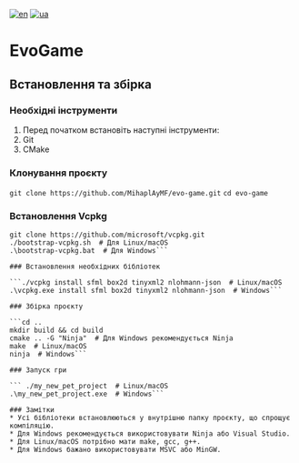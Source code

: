 [![en](https://img.shields.io/badge/Language-English-red.svg)](https://github.com/MihaplAyMF/evo-game/blob/main/README.md)
[![ua](https://img.shields.io/badge/Language-Ukrainian-green.svg)](https://github.com/MihaplAyMF/evo-game/blob/main/README.ua.md)

# EvoGame

## Встановлення та збірка

### Необхідні інструменти

1. Перед початком встановіть наступні інструменти:
2. Git
3. CMake


### Клонування проєкту
    
 ```git clone https://github.com/MihaplAyMF/evo-game.git```
 ```cd evo-game```

### Встановлення Vcpkg

 ```mkdir vcpkg && cd vcpkg
 git clone https://github.com/microsoft/vcpkg.git
 ./bootstrap-vcpkg.sh  # Для Linux/macOS
 .\bootstrap-vcpkg.bat  # Для Windows```

### Встановлення необхідних бібліотек

 ```./vcpkg install sfml box2d tinyxml2 nlohmann-json  # Linux/macOS
 .\vcpkg.exe install sfml box2d tinyxml2 nlohmann-json  # Windows```

### Збірка проєкту

 ```cd ..
 mkdir build && cd build
 cmake .. -G "Ninja"  # Для Windows рекомендується Ninja
 make  # Linux/macOS
 ninja  # Windows```

### Запуск гри

``` ./my_new_pet_project  # Linux/macOS
 .\my_new_pet_project.exe  # Windows```

### Замітки
* Усі бібліотеки встановлюються у внутрішню папку проєкту, що спрощує компіляцію.
* Для Windows рекомендується використовувати Ninja або Visual Studio.
* Для Linux/macOS потрібно мати make, gcc, g++.
* Для Windows бажано використовувати MSVC або MinGW.


